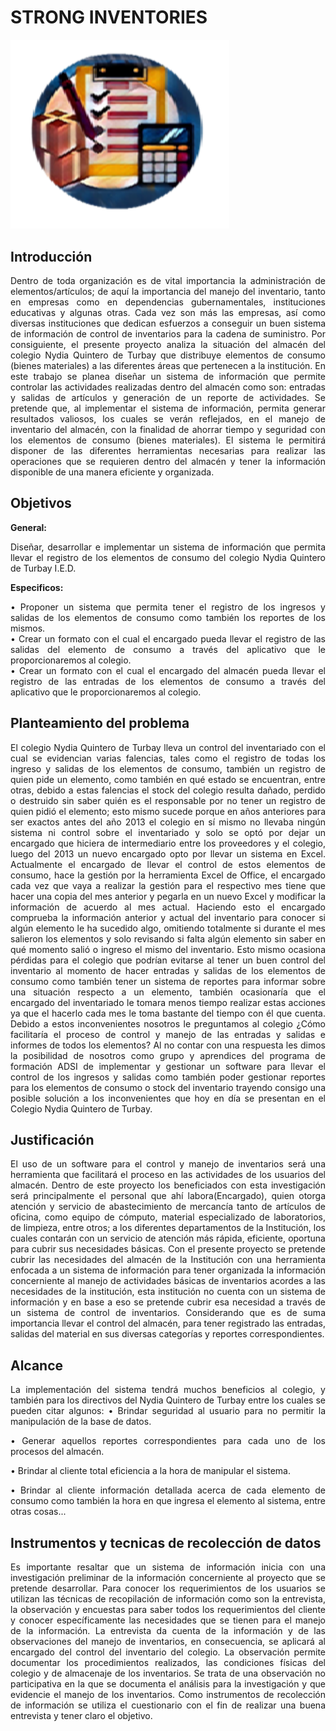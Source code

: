 STRONG INVENTORIES
==========

<img src="Logo.png" width="350"/>

Introducción
--------------------
<p align="justify">
Dentro de toda organización es de vital importancia la administración de elementos/artículos; de aquí la importancia del manejo del inventario, tanto en empresas como en dependencias gubernamentales, instituciones educativas y algunas otras. Cada vez son más las empresas, así como diversas instituciones que dedican esfuerzos a conseguir un buen sistema de información de control de inventarios para la cadena de suministro. 
Por consiguiente, el presente proyecto analiza la situación del almacén del colegio Nydia Quintero de Turbay que distribuye elementos de consumo (bienes materiales) a las diferentes áreas que pertenecen a la institución. En este trabajo se planea diseñar un sistema de información que permite controlar las actividades realizadas dentro del almacén como son: entradas y salidas de artículos y generación de un reporte de actividades.
Se pretende que, al implementar el sistema de información, permita generar resultados valiosos, los cuales se verán reflejados, en el manejo de inventario del almacén, con la finalidad de ahorrar tiempo y seguridad con los elementos de consumo (bienes materiales). El sistema le permitirá disponer de las diferentes herramientas necesarias para realizar las operaciones que se requieren dentro del almacén y tener la información disponible de una manera eficiente y organizada.
</p>

Objetivos
--------------------
<div align=justify>
<strong>General:</strong>
<p align="justify">
Diseñar, desarrollar e implementar un sistema de información que permita llevar el registro de los elementos de consumo del colegio Nydia Quintero de Turbay I.E.D.
</p>
<strong>Especificos:</strong>
<p>
•	Proponer un sistema que permita tener el registro de los ingresos y salidas de los elementos de consumo como también los reportes de los mismos. 
<br>
•	Crear un formato con el cual el encargado pueda llevar el registro de las salidas del elemento de consumo a través del aplicativo que le proporcionaremos al colegio.
<br>
•	Crear un formato con el cual el encargado del almacén pueda llevar el registro de las entradas de los elementos de consumo a través del aplicativo que le proporcionaremos al colegio.

</p>
</div>

Planteamiento del problema
----------------------------
<div align=justify>
<p>
El colegio Nydia Quintero de Turbay lleva un control del inventariado con el cual se evidencian varias falencias, tales como el registro de todas los ingreso y salidas de los elementos de consumo, también un registro de quien pide un elemento, como también en qué estado se encuentran, entre otras, debido a estas falencias el stock del colegio resulta dañado, perdido o destruido sin saber quién es el responsable por no tener un registro de quien pidió el elemento; esto mismo sucede porque en años anteriores para ser exactos antes del año 2013 el colegio en sí mismo no llevaba ningún sistema ni control sobre el inventariado y solo se optó por dejar un encargado que hiciera de intermediario entre los proveedores y el colegio, luego del 2013 un nuevo encargado opto por llevar un sistema en Excel.
Actualmente el encargado de llevar el control de estos elementos de consumo, hace la gestión por la herramienta Excel de Office, el encargado cada vez que vaya a realizar la gestión para el respectivo mes tiene que hacer una copia del mes anterior y pegarla en un nuevo Excel y modificar la información de acuerdo al mes actual. Haciendo esto el encargado comprueba la información anterior y actual del inventario para conocer si algún elemento le ha sucedido algo, omitiendo totalmente si durante el mes salieron los elementos y solo revisando si falta algún elemento sin saber en qué momento salió o ingreso el mismo del inventario.
Esto mismo ocasiona pérdidas para el colegio que podrían evitarse al tener un buen control del inventario al momento de hacer entradas y salidas de los elementos de consumo como también tener un sistema de reportes para informar sobre una situación respecto a un elemento, también ocasionaría que el encargado del inventariado le tomara menos tiempo realizar estas acciones ya que el hacerlo cada mes le toma bastante del tiempo con él que cuenta.
Debido a estos inconvenientes nosotros le preguntamos al colegio ¿Cómo facilitaría el proceso de control y manejo de las entradas y salidas e informes de todos los elementos? Al no contar con una respuesta les dimos la posibilidad de nosotros como grupo y aprendices del programa de formación ADSI de implementar y gestionar un software para llevar el control de los ingresos y salidas como también poder gestionar reportes para los elementos de consumo o stock del inventario trayendo consigo una posible solución a los inconvenientes que hoy en día se presentan en el Colegio Nydia Quintero de Turbay.

</p>
</div>

Justificación
--------------
<div align=justify>
<p>
El uso de un software para el control y manejo de inventarios será una herramienta que facilitará el proceso en las actividades de los usuarios del almacén. Dentro de este proyecto los beneficiados con esta investigación será principalmente el personal que ahí labora(Encargado), quien otorga atención y servicio de abastecimiento de mercancía tanto de artículos de oficina, como equipo de cómputo, material especializado de laboratorios, de limpieza, entre otros; a los diferentes departamentos de la Institución, los cuales contarán con un servicio de atención más rápida, eficiente, oportuna para cubrir sus necesidades básicas.
Con el presente proyecto se pretende cubrir las necesidades del almacén de la Institución con una herramienta enfocada a un sistema de información para tener organizada la información concerniente al manejo de actividades básicas de inventarios acordes a las necesidades de la institución, esta institución no cuenta con un sistema de información y en base a eso se pretende cubrir esa necesidad a través de un sistema de control de inventarios.
Considerando que es de suma importancia llevar el control del almacén, para tener registrado las entradas, salidas del material en sus diversas categorías y reportes correspondientes.

</p>
</div>

Alcance
---------
<div align=justify>
<p>

La implementación del sistema tendrá muchos beneficios al colegio, y también para los directivos del Nydia Quintero de Turbay entre los cuales se pueden citar algunos:
•	Brindar seguridad al usuario para no permitir la manipulación de la base de datos.

•	Generar aquellos reportes correspondientes para cada uno de los procesos del almacén.

•	Brindar al cliente total eficiencia a la hora de manipular el sistema.

•	Brindar al cliente información detallada acerca de cada elemento de consumo como también la hora en que ingresa el elemento al sistema, entre otras cosas...

</p>
</div>

Instrumentos y tecnicas de recolección de datos
--------------------------------------------------

<div align=justify>
<p>
Es importante resaltar que un sistema de información inicia con una investigación preliminar de la información concerniente al proyecto que se pretende desarrollar. Para conocer los requerimientos de los usuarios se utilizan las técnicas de recopilación de información como son la entrevista, la observación y encuestas para saber todos los requerimientos del cliente y conocer específicamente las necesidades que se tienen para el manejo de la información.
La entrevista da cuenta de la información y de las observaciones del manejo de inventarios, en consecuencia, se aplicará al encargado del control del inventario del colegio.
La observación permite documentar los procedimientos realizados, las condiciones físicas del colegio y de almacenaje de los inventarios. Se trata de una observación no participativa en la que se documenta el análisis para la investigación y que evidencie el manejo de los inventarios.
Como instrumentos de recolección de información se utiliza el cuestionario con el fin de realizar una buena entrevista y tener claro el objetivo.


</p>
</div>








